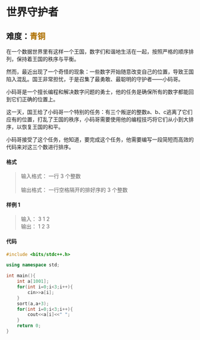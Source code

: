 # <font face ="黑体">世界守护者</font>
## 难度：<font face ="黑体" font color="#ae7000">青铜</font>

在一个数据世界里有这样一个王国，数字们和谐地生活在一起，按照严格的顺序排列，保持着王国的秩序与平衡。

然而，最近出现了一个奇怪的现象：一些数字开始随意改变自己的位置，导致王国陷入混乱。国王非常担忧，于是召集了最勇敢、最聪明的守护者——小码哥。

小码哥是一个擅长编程和解决数字问题的勇士，他的任务是确保所有的数字都能回到它们正确的位置上。

这一天，国王给了小码哥一个特别的任务：有三个叛逆的整数a、b、c逃离了它们应有的位置，打乱了王国的秩序，小码哥需要使用他的编程技巧将它们从小到大排序，以恢复王国的和平。

小码哥接受了这个任务，他知道，要完成这个任务，他需要编写一段简短而高效的代码来对这三个数进行排序。
#### 格式
>输入格式：
一行 3 个整数<br>
<br>输出格式：
一行空格隔开的排好序的 3 个整数

#### 样例 1
>输入：
3 1 2
<br>输出：
1 2 3


#### 代码
```C++
#include <bits/stdc++.h>

using namespace std;

int main(){
    int a[1001];
    for(int i=0;i<3;i++){
        cin>>a[i];
    }
    sort(a,a+3);
    for(int i=0;i<3;i++){
        cout<<a[i]<<" ";
    }
    return 0;
}
```